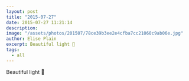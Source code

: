 ```yaml
---
layout: post
title: "2015-07-27"
date: 2015-07-27 11:21:14
description: 
image: "/assets/photos/201507/78ce39b3ee2e4cfba7cc21060c9ab06e.jpg"
author: Elise Plain
excerpt: Beautiful light 🎁
tags: 
  - all
---
```


Beautiful light 🎁
<p></p>
